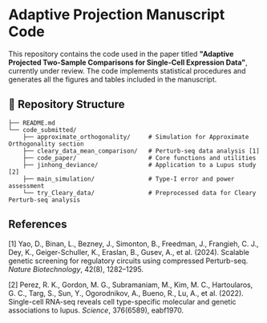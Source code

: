 # Adaptive Projection Manuscript Code

This repository contains the code used in the paper titled **"Adaptive Projected Two-Sample Comparisons for Single-Cell Expression Data"**, currently under review. The code implements statistical procedures and generates all the figures and tables included in the manuscript.

## 📁 Repository Structure

```
├── README.md
└── code_submitted/
    ├── approximate_orthogonality/     # Simulation for Approximate Orthogonality section
    ├── cleary_data_mean_comparison/   # Perturb-seq data analysis [1]
    ├── code_paper/                    # Core functions and utilities
    ├── jinhong_deviance/              # Application to a Lupus study [2]
    ├── main_simulation/               # Type-I error and power assessment
    └── try_Cleary_data/               # Preprocessed data for Cleary Perturb-seq analysis
```

## References

[1] Yao, D., Binan, L., Bezney, J., Simonton, B., Freedman, J., Frangieh, C. J., Dey, K., Geiger-Schuller, K., Eraslan, B., Gusev, A., et al. (2024). Scalable genetic screening for regulatory circuits using compressed Perturb-seq. *Nature Biotechnology*, 42(8), 1282–1295.

[2] Perez, R. K., Gordon, M. G., Subramaniam, M., Kim, M. C., Hartoularos, G. C., Targ, S., Sun, Y., Ogorodnikov, A., Bueno, R., Lu, A., et al. (2022). Single-cell RNA-seq reveals cell type-specific molecular and genetic associations to lupus. *Science*, 376(6589), eabf1970.

